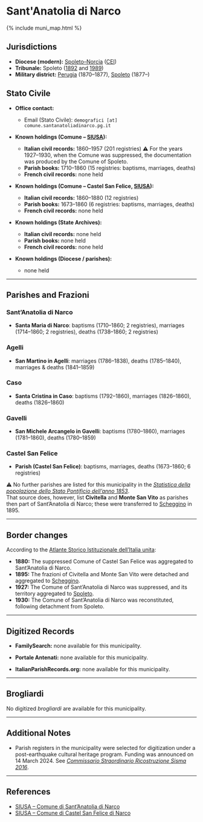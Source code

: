 # Sant'Anatolia di Narco

{% include muni_map.html %}

## Jurisdictions

* **Diocese (modern):** [Spoleto–Norcia](../dio/spoleto.md) ([CEI](https://www.chiesacattolica.it/annuario-cei/ricerca-parrocchie/))
* **Tribunale:** Spoleto ([1892](https://www.google.it/books/edition/Bollettino_ufficiale_del_Ministero_di_gr/kRXd4t5fK-0C?hl=en&gbpv=1&pg=PA457&printsec=frontcover) and [1989](https://www.google.it/books/edition/Gazzetta_ufficiale_della_Repubblica_ital/-Z6nogg-qMQC?hl=en&gbpv=1&pg=RA8-PA38&printsec=frontcover))
* **Military district:** [Perugia](../mil/perugia.md) (1870–1877), [Spoleto](../mil/spoleto.md) (1877–)

## Stato Civile

* **Office contact:**

  * Email (Stato Civile): `demografici [at] comune.santanatoliadinarco.pg.it`

* **Known holdings (Comune – [SIUSA](https://siusa-archivi.cultura.gov.it/cgi-bin/siusa/pagina.pl?TipoPag=comparc&Chiave=276984)):**

  * **Italian civil records:** 1860–1957 (201 registries)
    ⚠️ For the years 1927–1930, when the Comune was suppressed, the documentation was produced by the Comune of Spoleto.
  * **Parish books:** 1710–1860 (15 registries: baptisms, marriages, deaths)
  * **French civil records:** none held

* **Known holdings (Comune – Castel San Felice, [SIUSA](https://siusa-archivi.cultura.gov.it/cgi-bin/siusa/pagina.pl?TipoPag=comparc&Chiave=276989)):**

  * **Italian civil records:** 1860–1880 (12 registries)
  * **Parish books:** 1673–1860 (6 registries: baptisms, marriages, deaths)
  * **French civil records:** none held

* **Known holdings (State Archives):**

  * **Italian civil records:** none held
  * **Parish books:** none held
  * **French civil records:** none held

* **Known holdings (Diocese / parishes):**

  * none held

---

## Parishes and Frazioni

### Sant’Anatolia di Narco

* **Santa Maria di Narco**: baptisms (1710–1860; 2 registries), marriages (1714–1860; 2 registries), deaths (1738–1860; 2 registries)

### Agelli

* **San Martino in Agelli**: marriages (1786–1838), deaths (1785–1840), marriages & deaths (1841–1859)

### Caso

* **Santa Cristina in Caso**: baptisms (1792–1860), marriages (1826–1860), deaths (1826–1860)

### Gavelli

* **San Michele Arcangelo in Gavelli**: baptisms (1780–1860), marriages (1781–1860), deaths (1780–1859)

### Castel San Felice

* **Parish (Castel San Felice)**: baptisms, marriages, deaths (1673–1860; 6 registries)

⚠️ No further parishes are listed for this municipality in the *[Statistica della popolazione dello Stato Pontificio dell’anno 1853](https://www.google.it/books/edition/Statistics_della_popolazione_dello_Stato/v6dCAQAAMAAJ)*. \
That source does, however, list **Civitella** and **Monte San Vito** as parishes then part of Sant’Anatolia di Narco; these were transferred to [Scheggino](scheggino.md) in 1895.

---

## Border changes

According to the [Atlante Storico Istituzionale dell’Italia unita](http://dati.san.beniculturali.it/asi/local/detail.html?UA05115):

* **1880:** The suppressed Comune of Castel San Felice was aggregated to Sant’Anatolia di Narco.
* **1895:** The frazioni of Civitella and Monte San Vito were detached and aggregated to [Scheggino](scheggino.md).
* **1927:** The Comune of Sant’Anatolia di Narco was suppressed, and its territory aggregated to [Spoleto](spoleto.md).
* **1930:** The Comune of Sant’Anatolia di Narco was reconstituted, following detachment from Spoleto.

---

## Digitized Records

* **FamilySearch:** none available for this municipality.

* **Portale Antenati:** none available for this municipality.

* **ItalianParishRecords.org:** none available for this municipality.

---

## Brogliardi

No digitized *brogliardi* are available for this municipality.

---

## Additional Notes

* Parish registers in the municipality were selected for digitization under a post-earthquake cultural heritage program. Funding was announced on 14 March 2024. See *[Commissario Straordinario Ricostruzione Sisma 2016](https://sisma2016.gov.it/2024/03/13/sisma-2016-per-conservazione-beni-culturali-finanziati-12-interventi-con-36-milioni/)*.

---

## References

* [SIUSA – Comune di Sant’Anatolia di Narco](https://siusa-archivi.cultura.gov.it/cgi-bin/siusa/pagina.pl?TipoPag=comparc&Chiave=276984)
* [SIUSA – Comune di Castel San Felice di Narco](https://siusa-archivi.cultura.gov.it/cgi-bin/siusa/pagina.pl?TipoPag=comparc&Chiave=276989)
